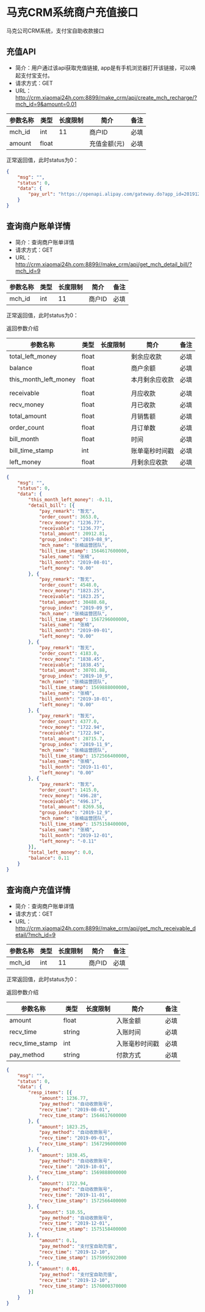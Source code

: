 # 马克CRM系统商户充值接口
马克公司CRM系统，支付宝自助收款接口


## 充值API
- 简介：用户通过该api获取充值链接, app是有手机浏览器打开该链接，可以唤起支付宝支付。
- 请求方式：GET
- URL：http://crm.xiaomai24h.com:8899/make_crm/api/create_mch_recharge/?mch_id=9&amount=0.01

|  参数名称 | 类型 | 长度限制  | 简介  | 备注  |
| ------------ | ------------ |------------ | ------------ | ------------ |
| mch_id  | int | 11 |  商户ID | 必填  |
| amount | float |  | 充值金额(元)  |  必填 |

正常返回值，此时status为0：

```json
{
	"msg": "",
	"status": 0,
	"data": {
		"pay_url": "https://openapi.alipay.com/gateway.do?app_id=2019120769766164&biz_content=%7B%22out_trade_no%22%3A60008%2C%22product_code%22%3A%22QUICK_WAP_PAY%22%2C%22total_amount%22%3A%220.01%22%2C%22subject%22%3A%22recharge%22%7D&charset=utf-8&method=alipay.trade.wap.pay&notify_url=https%3A%2F%2Fapi.lufff.com%2Fnotify%2F&sign_type=RSA2&timestamp=2019-12-11+03%3A30%3A00&version=1.0&sign=odbmLQ1dZGMsA9PClkkS%2FBSKwv14bLlWYkrPbIAP3nCdvYGlo0PYbl8cogB6S9s6QYZzpFVbTYKwSjg0KTUNqOiqksb4fxhh8VDM2m7KKAaUviuS8%2B8kN%2B3npGIxgSE5fKo7Sq1DWCCX21sPi6DPapYOC5sd%2Bhu0NKHctN8%2FgOZjLIHR5Nt4bBcKJVfhuWlGJtekDm%2B8o8ZqZa5JLSzcGVFD1Il%2FoeTP%2Bgkwpa38X360zHwFi5nZXLJ%2FFmBLaFRcefhRmdmfs1uB3A7ahg%2FKBScDGR4mnTZ3IVcDuMDO0z2WO%2FLuRDme%2BhNUdhBSJDADnHuyX0zcoee%2F4XwdAjOnaw%3D%3D"
	}
}
```


## 查询商户账单详情
- 简介：查询商户账单详情
- 请求方式：GET
- URL：http://crm.xiaomai24h.com:8899//make_crm/api/get_mch_detail_bill/?mch_id=9

|  参数名称 | 类型 | 长度限制  | 简介  | 备注  |
| ------------ | ------------ |------------ | ------------ | ------------ |
| mch_id  | int | 11 |  商户ID | 必填  |

正常返回值，此时status为0：

返回参数介绍

|  参数名称 | 类型 | 长度限制  | 简介  | 备注  |
| ------------ | ------------ |------------ | ------------ | ------------ |
| total_left_money  | float |  |  剩余应收款 | 必填  |
| balance  | float |  |  商户余额 | 必填  |
| this_month_left_money  | float |  |  本月剩余应收款 | 必填  |
|   |  |  |   |   |
| receivable  | float |  |  月应收款 | 必填  |
| recv_money  | float |  |  月已收款| 必填  |
| total_amount  | float |  |  月销售额| 必填  |
| order_count  | float |  |  月订单数| 必填  |
| bill_month  | float |  |  时间| 必填  |
| bill_time_stamp  | int |  |  账单毫秒时间戳| 必填  |
| left_money  | float |  |  月剩余应收款| 必填  |


```json
{
	"msg": "",
	"status": 0,
	"data": {
		"this_month_left_money": -0.11,
		"detail_bill": [{
			"pay_remark": "暂无",
			"order_count": 3653.0,
			"recv_money": "1236.77",
			"receivable": "1236.77",
			"total_amount": 20912.81,
			"group_index": "2019-08_9",
			"mch_name": "张楠运营团队",
			"bill_time_stamp": 1564617600000,
			"sales_name": "张楠",
			"bill_month": "2019-08-01",
			"left_money": "0.00"
		}, {
			"pay_remark": "暂无",
			"order_count": 4548.0,
			"recv_money": "1823.25",
			"receivable": "1823.25",
			"total_amount": 30488.68,
			"group_index": "2019-09_9",
			"mch_name": "张楠运营团队",
			"bill_time_stamp": 1567296000000,
			"sales_name": "张楠",
			"bill_month": "2019-09-01",
			"left_money": "0.00"
		}, {
			"pay_remark": "暂无",
			"order_count": 4183.0,
			"recv_money": "1838.45",
			"receivable": "1838.45",
			"total_amount": 30701.88,
			"group_index": "2019-10_9",
			"mch_name": "张楠运营团队",
			"bill_time_stamp": 1569888000000,
			"sales_name": "张楠",
			"bill_month": "2019-10-01",
			"left_money": "0.00"
		}, {
			"pay_remark": "暂无",
			"order_count": 4377.0,
			"recv_money": "1722.94",
			"receivable": "1722.94",
			"total_amount": 28715.7,
			"group_index": "2019-11_9",
			"mch_name": "张楠运营团队",
			"bill_time_stamp": 1572566400000,
			"sales_name": "张楠",
			"bill_month": "2019-11-01",
			"left_money": "0.00"
		}, {
			"pay_remark": "暂无",
			"order_count": 1415.0,
			"recv_money": "496.28",
			"receivable": "496.17",
			"total_amount": 8269.58,
			"group_index": "2019-12_9",
			"mch_name": "张楠运营团队",
			"bill_time_stamp": 1575158400000,
			"sales_name": "张楠",
			"bill_month": "2019-12-01",
			"left_money": "-0.11"
		}],
		"total_left_money": 0.0,
		"balance": 0.11
	}
}
```

## 查询商户充值详情
- 简介：查询商户账单详情
- 请求方式：GET
- URL：http://crm.xiaomai24h.com:8899//make_crm/api/get_mch_receivable_detail/?mch_id=9

|  参数名称 | 类型 | 长度限制  | 简介  | 备注  |
| ------------ | ------------ |------------ | ------------ | ------------ |
| mch_id  | int | 11 |  商户ID | 必填  |

正常返回值，此时status为0：

返回参数介绍

|  参数名称 | 类型 | 长度限制  | 简介  | 备注  |
| ------------ | ------------ |------------ | ------------ | ------------ |
| amount  | float |  |  入账金额 | 必填  |
| recv_time  | string |  |  入账时间 | 必填  |
| recv_time_stamp  | int |  |  入账毫秒时间戳 | 必填  |
| pay_method  | string |  |  付款方式 | 必填  |

```json
{
	"msg": "",
	"status": 0,
	"data": {
		"resp_items": [{
			"amount": 1236.77,
			"pay_method": "自动收款账号",
			"recv_time": "2019-08-01",
			"recv_time_stamp": 1564617600000
		}, {
			"amount": 1823.25,
			"pay_method": "自动收款账号",
			"recv_time": "2019-09-01",
			"recv_time_stamp": 1567296000000
		}, {
			"amount": 1838.45,
			"pay_method": "自动收款账号",
			"recv_time": "2019-10-01",
			"recv_time_stamp": 1569888000000
		}, {
			"amount": 1722.94,
			"pay_method": "自动收款账号",
			"recv_time": "2019-11-01",
			"recv_time_stamp": 1572566400000
		}, {
			"amount": 510.55,
			"pay_method": "自动收款账号",
			"recv_time": "2019-12-01",
			"recv_time_stamp": 1575158400000
		}, {
			"amount": 0.1,
			"pay_method": "支付宝自助充值",
			"recv_time": "2019-12-10",
			"recv_time_stamp": 1575995922000
		}, {
			"amount": 0.01,
			"pay_method": "支付宝自助充值",
			"recv_time": "2019-12-10",
			"recv_time_stamp": 1576000370000
		}]
	}
}
```